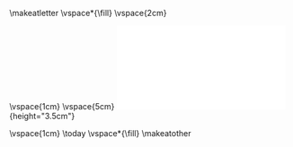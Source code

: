 \makeatletter
\vspace*{\fill}
\vspace{2cm}

\vspace{1cm}
\vspace{5cm}
![image](images/logo.pdf){height="3.5cm"}

\vspace{1cm}
\today
\vspace*{\fill}
\makeatother
